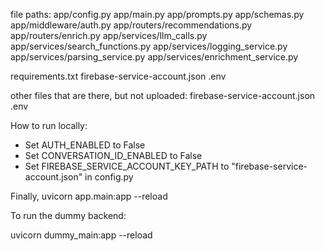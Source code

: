 file paths:
app/config.py
app/main.py
app/prompts.py
app/schemas.py
app/middleware/auth.py
app/routers/recommendations.py
app/routers/enrich.py
app/services/llm_calls.py
app/services/search_functions.py
app/services/logging_service.py
app/services/parsing_service.py
app/services/enrichment_service.py

requirements.txt
firebase-service-account.json
.env

other files that are there, but not uploaded:
firebase-service-account.json
.env



How to run locally:

- Set AUTH_ENABLED to False
- Set CONVERSATION_ID_ENABLED to False
- Set FIREBASE_SERVICE_ACCOUNT_KEY_PATH to "firebase-service-account.json" in config.py

Finally,
uvicorn app.main:app --reload


To run the dummy backend:

uvicorn dummy_main:app --reload